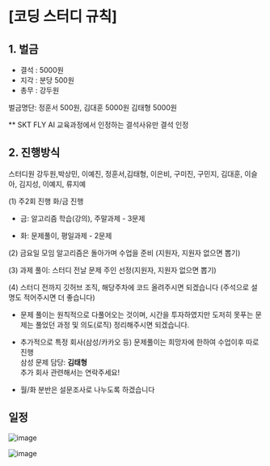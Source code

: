 # [코딩 스터디 규칙]
## 1. 벌금 
* 결석 : 5000원  
* 지각 : 분당 500원  
* 총무 : 강두원  

벌금명단: 정훈서 500원, 김대훈 5000원 김태형  5000원

** SKT FLY AI 교육과정에서 인정하는 결석사유만 결석 인정


## 2. 진행방식

스터디원 강두원,박상민, 이예진, 정훈서,김태형, 이은비, 구미진, 구민지, 김대훈, 이슬아, 김지성, 이예지, 류지예


  (1) 주2회 진행 화/금 진행 
  * 금: 알고리즘 학습(강의), 주말과제 - 3문제  

  * 화: 문제풀이, 평일과제 - 2문제  

  (2) 금요일 모임 알고리즘은 돌아가며 수업을 준비 (지원자, 지원자 없으면 뽑기)  

  (3) 과제 풀이: 스터디 전날 문제 주인 선정(지원자, 지원자 없으면 뽑기)   

  (4) 스터디 전까지 깃허브 조직, 해당주차에 코드 올려주시면 되겠습니다 (주석으로 설명도 적어주시면 더 좋습니다)  


* 문제 풀이는 원칙적으로 다풀어오는 것이며, 시간을 투자하였지만 도저히 못푸는 문제는 풀었던 과정 및 의도(로직) 정리해주시면 되겠습니다.

* 추가적으로 특정 회사(삼성/카카오 등) 문제풀이는 희망자에 한하여 수업이후 따로 진행  
삼성 문제 담당: **김태형**  
추가 회사 관련해서는 연락주세요!

- 월/화 분반은 설문조사로 나누도록 하겠습니다

## 일정

![image](https://user-images.githubusercontent.com/80855939/212876719-4a8c7045-52c2-4528-b7d1-d24af44deac1.png)

![image](https://user-images.githubusercontent.com/80855939/212876870-e12c47b0-19db-435d-a4de-1aeb440ebbbc.png)

